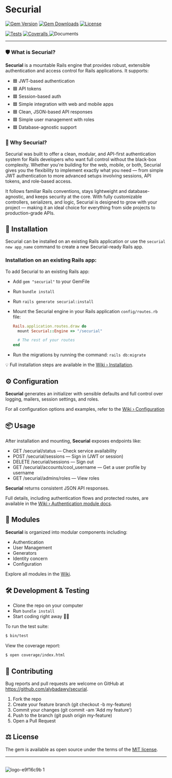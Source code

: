 # Securial

[![Gem Version](https://img.shields.io/gem/v/securial?logo=rubygems&logoColor=ffffff&logoSize=auto&label=version&color=violet&cacheSeconds=120)](https://rubygems.org/gems/securial)
[![Gem Downloads](https://img.shields.io/gem/dt/securial.svg)](https://rubygems.org/gems/securial)
[![License](https://img.shields.io/badge/license-MIT-blue)](https://github.com/AlyBadawy/Securial?tab=MIT-1-ov-file#readme)

[![Tests](https://github.com/alybadawy/securial/actions/workflows/ci.yml/badge.svg)](https://github.com/alybadawy/securial/actions)
[![Coveralls](https://img.shields.io/coverallsCoverage/github/AlyBadawy/Securial?branch=main&logo=coveralls&logoColor=%233F5767&labelColor=ddeedd)
](https://coveralls.io/github/AlyBadawy/Securial?branch=main)
![Documents](https://img.shields.io/badge/yard-Documentation-blue?style=flat&logo=readthedocs&logoColor=%238CA1AF&label=yard&link=https%3A%2F%2Fwww.rubydoc.info%2Fgems%2Fsecurial%2Findex)

---

### 🛡️ What is Securial?

**Securial** is a mountable Rails engine that provides robust, extensible authentication and access control for Rails applications. It supports:

- 🟦 JWT-based authentication
- 🟦 API tokens
- 🟦 Session-based auth
- 🟦 Simple integration with web and mobile apps
- 🟦 Clean, JSON-based API responses
- 🟦 Simple user management with roles
- 🟦 Database-agnostic support

### 👀 Why Securial?

Securial was built to offer a clean, modular, and API-first authentication system for Rails developers who want full control without the black-box complexity. Whether you're building for the web, mobile, or both, Securial gives you the flexibility to implement exactly what you need — from simple JWT authentication to more advanced setups involving sessions, API tokens, and role-based access.

It follows familiar Rails conventions, stays lightweight and database-agnostic, and keeps security at the core. With fully customizable controllers, serializers, and logic, Securial is designed to grow with your project — making it an ideal choice for everything from side projects to production-grade APIs.

## 🚀 Installation

Securial can be installed on an existing Rails application or use the `securial new app_name` command to create a new Securial-ready Rails app.

### Installation on an existing Rails app:

To add Securial to an existing Rails app:

- Add `gem "securial"` to your GemFile
- Run `bundle install`
- Run `rails generate securial:install`
- Mount the Securial engine in your Rails application `config/routes.rb` file:

  ```ruby
  Rails.application.routes.draw do
    mount Securial::Engine => "/securial"

    # The rest of your routes
  end
  ```

- Run the migrations by running the command: `rails db:migrate`

💡 Full installation steps are available in the [Wiki › Installation](https://github.com/AlyBadawy/Securial/wiki/Installation).

## ⚙️ Configuration

**Securial** generates an initializer with sensible defaults and full control over logging, mailers, session settings, and roles.

For all configuration options and examples, refer to the [Wiki › Configuration](https://github.com/AlyBadawy/Securial/wiki/Configuration)

## 📦 Usage

After installation and mounting, **Securial** exposes endpoints like:

- GET /securial/status — Check service availability
- POST /securial/sessions — Sign in (JWT or session)
- DELETE /securial/sessions — Sign out
- GET /securial/accounts/cool_username — Get a user profile by username
- GET /securial/admins/roles — View roles

**Securial** returns consistent JSON API responses.

Full details, including authentication flows and protected routes, are available in the [Wiki › Authentication module docs](https://github.com/AlyBadawy/Securial/wiki/Authentication).

## 🧩 Modules

**Securial** is organized into modular components including:

- Authentication
- User Management
- Generators
- Identity concern
- Configuration

Explore all modules in the [Wiki](https://github.com/AlyBadawy/Securial/wiki).

## 🛠 Development & Testing

- Clone the repo on your computer
- Run `bundle install`
- Start coding right away 🏃‍♂️

To run the test suite:

```bash
$ bin/test
```

View the coverage report:

```bash
$ open coverage/index.html
```

## 🤝 Contributing

Bug reports and pull requests are welcome on GitHub at https://github.com/alybadawy/securial.

1. Fork the repo
2. Create your feature branch (git checkout -b my-feature)
3. Commit your changes (git commit -am 'Add my feature')
4. Push to the branch (git push origin my-feature)
5. Open a Pull Request

## ⚖️ License

The gem is available as open source under the terms of the [MIT license](https://github.com/AlyBadawy/Securial?tab=MIT-1-ov-file#readme).

---

\
![logo-e9f16c9b 1](https://github.com/AlyBadawy/AlyBadawy/assets/1198568/471e5332-f8d0-4b78-a333-7e207780ecc1)
